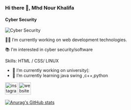 ### Hi there 👋, Mhd Nour Khalifa
#### Cyber Security
![Cyber Security](https://lh3.googleusercontent.com/ogw/ADea4I47UCz0MEvOv4LbnEaPTnxKD5T8zzinZdcGE7mKAw=s83-c-mo)

👨‍💻 I’m currently working on web development technologies.

📚 I'm interested in cyber security/software

Skills: HTML / CSS/ LINUX

- 🔭 I’m currently working on university(: 
- 🌱 I’m currently learning java swing ,c++,python 


[<img src='https://cdn.jsdelivr.net/npm/simple-icons@3.0.1/icons/instagram.svg' alt='instagram' height='40'>](https://www.instagram.com/https://www.instagram.com/rootkh1//)  [<img src='https://cdn.jsdelivr.net/npm/simple-icons@3.0.1/icons/icloud.svg' alt='website' height='40'>](https://happy-cori-b9b5e3.netlify.app/)  


[![Anurag's GitHub stats](https://github-readme-stats.vercel.app/api?username=rootkh)](https://github.com/anuraghazra/github-readme-stats)

